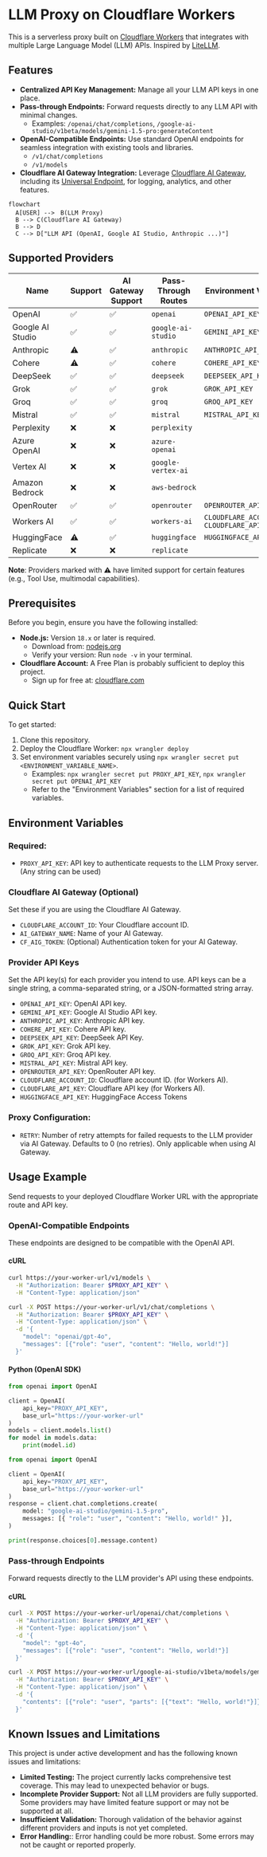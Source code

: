 # LLM Proxy on Cloudflare Workers

This is a serverless proxy built on [Cloudflare Workers](https://www.cloudflare.com/developer-platform/products/workers/) that integrates with multiple Large Language Model (LLM) APIs. Inspired by [LiteLLM](https://github.com/BerriAI/litellm).

## Features

- **Centralized API Key Management:** Manage all your LLM API keys in one place.
- **Pass-through Endpoints:** Forward requests directly to any LLM API with minimal changes.
  - Examples: `/openai/chat/completions`, `/google-ai-studio/v1beta/models/gemini-1.5-pro:generateContent`
- **OpenAI-Compatible Endpoints:** Use standard OpenAI endpoints for seamless integration with existing tools and libraries.
  - `/v1/chat/completions`
  - `/v1/models`
- **Cloudflare AI Gateway Integration:** Leverage [Cloudflare AI Gateway](https://www.cloudflare.com/developer-platform/products/ai-gateway/), including its [Universal Endpoint](https://developers.cloudflare.com/ai-gateway/providers/universal/), for logging, analytics, and other features.

```mermaid
flowchart
  A[USER] -->　B(LLM Proxy)
  B --> C(Cloudflare AI Gateway)
  B --> D
  C --> D["LLM API (OpenAI, Google AI Studio, Anthropic ...)"]
```

## Supported Providers

| Name             | Support | AI Gateway Support | Pass-Through Routes | Environment Variable                         |
| ---------------- | ------- | ------------------ | ------------------- | -------------------------------------------- |
| OpenAI           | ✅      | ✅                 | `openai`            | `OPENAI_API_KEY`                             |
| Google AI Studio | ✅      | ✅                 | `google-ai-studio`  | `GEMINI_API_KEY`                             |
| Anthropic        | ⚠️      | ✅                 | `anthropic`         | `ANTHROPIC_API_KEY`                          |
| Cohere           | ⚠️      | ✅                 | `cohere`            | `COHERE_API_KEY`                             |
| DeepSeek         | ✅      | ✅                 | `deepseek`          | `DEEPSEEK_API_KEY`                           |
| Grok             | ✅      | ✅                 | `grok`              | `GROK_API_KEY`                               |
| Groq             | ✅      | ✅                 | `groq`              | `GROQ_API_KEY`                               |
| Mistral          | ✅      | ✅                 | `mistral`           | `MISTRAL_API_KEY`                            |
| Perplexity       | ❌      | ❌                 | `perplexity`        |                                              |
| Azure OpenAI     | ❌      | ❌                 | `azure-openai`      |                                              |
| Vertex AI        | ❌      | ❌                 | `google-vertex-ai`  |                                              |
| Amazon Bedrock   | ❌      | ❌                 | `aws-bedrock`       |                                              |
| OpenRouter       | ✅      | ✅                 | `openrouter`        | `OPENROUTER_API_KEY`                         |
| Workers AI       | ✅      | ✅                 | `workers-ai`        | `CLOUDFLARE_ACCOUNT_ID` `CLOUDFLARE_API_KEY` |
| HuggingFace      | ⚠️      | ✅                 | `huggingface`       | `HUGGINGFACE_API_KEY`                        |
| Replicate        | ❌      | ❌                 | `replicate`         |                                              |

**Note**: Providers marked with ⚠️ have limited support for certain features (e.g., Tool Use, multimodal capabilities).

## Prerequisites

Before you begin, ensure you have the following installed:

- **Node.js:** Version `18.x` or later is required.
  - Download from: [nodejs.org](https://nodejs.org/)
  - Verify your version: Run `node -v` in your terminal.
- **Cloudflare Account:** A Free Plan is probably sufficient to deploy this project.
  - Sign up for free at: [cloudflare.com](https://www.cloudflare.com/)

## Quick Start

To get started:

1. Clone this repository.
2. Deploy the Cloudflare Worker: `npx wrangler deploy`
3. Set environment variables securely using `npx wrangler secret put <ENVIRONMENT_VARIABLE_NAME>`.
   - Examples: `npx wrangler secret put PROXY_API_KEY`, `npx wrangler secret put OPENAI_API_KEY`
   - Refer to the "Environment Variables" section for a list of required variables.

## Environment Variables

### Required:

- `PROXY_API_KEY`: API key to authenticate requests to the LLM Proxy server. (Any string can be used)

### Cloudflare AI Gateway (Optional)

Set these if you are using the Cloudflare AI Gateway.

- `CLOUDFLARE_ACCOUNT_ID`: Your Cloudflare account ID.
- `AI_GATEWAY_NAME`: Name of your AI Gateway.
- `CF_AIG_TOKEN`: (Optional) Authentication token for your AI Gateway.

### Provider API Keys

Set the API key(s) for each provider you intend to use. API keys can be a single string, a comma-separated string, or a JSON-formatted string array.

- `OPENAI_API_KEY`: OpenAI API key.
- `GEMINI_API_KEY`: Google AI Studio API key.
- `ANTHROPIC_API_KEY`: Anthropic API key.
- `COHERE_API_KEY`: Cohere API key.
- `DEEPSEEK_API_KEY`: DeepSeek API Key.
- `GROK_API_KEY`: Grok API key.
- `GROQ_API_KEY`: Groq API key.
- `MISTRAL_API_KEY`: Mistral API key.
- `OPENROUTER_API_KEY`: OpenRouter API key.
- `CLOUDFLARE_ACCOUNT_ID`: Cloudflare account ID. (for Workers AI).
- `CLOUDFLARE_API_KEY`: Cloudflare API key (for Workers AI).
- `HUGGINGFACE_API_KEY`: HuggingFace Access Tokens

### Proxy Configuration:

- `RETRY`: Number of retry attempts for failed requests to the LLM provider via AI Gateway. Defaults to 0 (no retries). Only applicable when using AI Gateway.

## Usage Example

Send requests to your deployed Cloudflare Worker URL with the appropriate route and API key.

### OpenAI-Compatible Endpoints

These endpoints are designed to be compatible with the OpenAI API.

#### cURL

```bash
curl https://your-worker-url/v1/models \
  -H "Authorization: Bearer $PROXY_API_KEY" \
  -H "Content-Type: application/json"
```

```bash
curl -X POST https://your-worker-url/v1/chat/completions \
  -H "Authorization: Bearer $PROXY_API_KEY" \
  -H "Content-Type: application/json" \
  -d '{
    "model": "openai/gpt-4o",
    "messages": [{"role": "user", "content": "Hello, world!"}]
  }'
```

#### Python (OpenAI SDK)

```Python
from openai import OpenAI

client = OpenAI(
    api_key="PROXY_API_KEY",
    base_url="https://your-worker-url"
)
models = client.models.list()
for model in models.data:
    print(model.id)
```

```python
from openai import OpenAI

client = OpenAI(
    api_key="PROXY_API_KEY",
    base_url="https://your-worker-url"
)
response = client.chat.completions.create(
    model: "google-ai-studio/gemini-1.5-pro",
    messages: [{ "role": "user", "content": "Hello, world!" }],
)

print(response.choices[0].message.content)
```

### Pass-through Endpoints

Forward requests directly to the LLM provider's API using these endpoints.

#### cURL

```bash
curl -X POST https://your-worker-url/openai/chat/completions \
  -H "Authorization: Bearer $PROXY_API_KEY" \
  -H "Content-Type: application/json" \
  -d '{
    "model": "gpt-4o",
    "messages": [{"role": "user", "content": "Hello, world!"}]
  }'
```

```bash
curl -X POST https://your-worker-url/google-ai-studio/v1beta/models/gemini-1.5-pro:generateContent \
  -H "Authorization: Bearer $PROXY_API_KEY" \
  -H "Content-Type: application/json" \
  -d '{
    "contents": [{"role": "user", "parts": [{"text": "Hello, world!"}]}]
  }'
```

## Known Issues and Limitations

This project is under active development and has the following known issues and limitations:

- **Limited Testing:** The project currently lacks comprehensive test coverage. This may lead to unexpected behavior or bugs.
- **Incomplete Provider Support:** Not all LLM providers are fully supported. Some providers may have limited feature support or may not be supported at all.
- **Insufficient Validation:** Thorough validation of the behavior against different providers and inputs is not yet completed.
- **Error Handling:**: Error handling could be more robust. Some errors may not be caught or reported properly.
